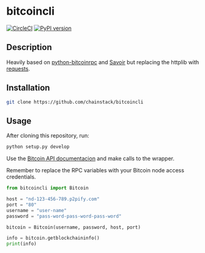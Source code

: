 # bitcoincli
[![CircleCI](https://circleci.com/gh/chainstack/bitcoincli/tree/master.svg?style=svg)](https://circleci.com/gh/chainstack/bitcoincli/tree/master)
[![PyPI version](https://badge.fury.io/py/bitcoincli.svg)](https://badge.fury.io/py/bitcoincli)

## Description

Heavily based on [python-bitcoinrpc](https://github.com/jgarzik/python-bitcoinrpc) and [Savoir](https://github.com/DXMarkets/Savoir) but replacing the httplib with [requests](http://docs.python-requests.org/en/master/).

## Installation

``` sh
git clone https://github.com/chainstack/bitcoincli
```

## Usage

After cloning this repository, run:

``` sh
python setup.py develop
```

Use the [Bitcoin API documentacion](https://bitcoin.org/en/developer-reference#bitcoin-core-apis) and make calls to the wrapper.

Remember to replace the RPC variables with your Bitcoin node access credentials.

```python
from bitcoincli import Bitcoin

host = "nd-123-456-789.p2pify.com"
port = "80"
username = "user-name"
password = "pass-word-pass-word-pass-word"

bitcoin = Bitcoin(username, password, host, port)

info = bitcoin.getblockchaininfo()
print(info)
```
